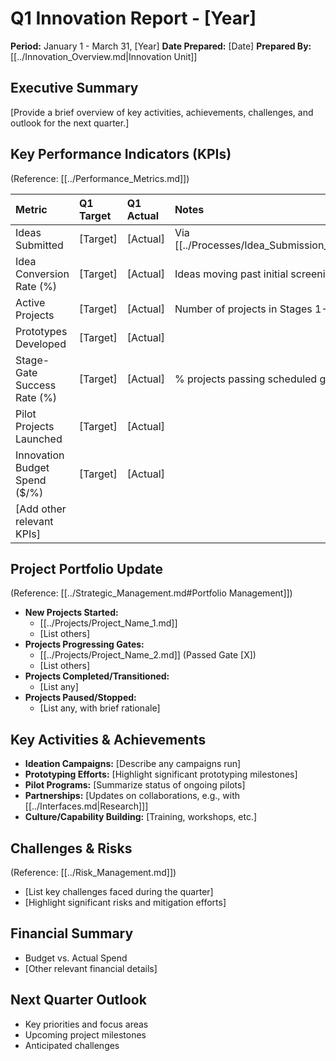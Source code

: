 # Q1 Innovation Report - [Year]

**Period:** January 1 - March 31, [Year]
**Date Prepared:** [Date]
**Prepared By:** [[../Innovation_Overview.md|Innovation Unit]]

## Executive Summary

[Provide a brief overview of key activities, achievements, challenges, and outlook for the next quarter.]

## Key Performance Indicators (KPIs)

(Reference: [[../Performance_Metrics.md]])

| Metric                         | Q1 Target | Q1 Actual | Notes                                      |
| :----------------------------- | :-------- | :-------- | :----------------------------------------- |
| Ideas Submitted                | [Target]  | [Actual]  | Via [[../Processes/Idea_Submission_Process.md]] |
| Idea Conversion Rate (%)       | [Target]  | [Actual]  | Ideas moving past initial screening        |
| Active Projects                | [Target]  | [Actual]  | Number of projects in Stages 1-4           |
| Prototypes Developed           | [Target]  | [Actual]  |                                            |
| Stage-Gate Success Rate (%)    | [Target]  | [Actual]  | % projects passing scheduled gates         |
| Pilot Projects Launched        | [Target]  | [Actual]  |                                            |
| Innovation Budget Spend ($/%)  | [Target]  | [Actual]  |                                            |
| [Add other relevant KPIs]      |           |           |                                            |

## Project Portfolio Update

(Reference: [[../Strategic_Management.md#Portfolio Management]])

*   **New Projects Started:**
    *   [[../Projects/Project_Name_1.md]]
    *   [List others]
*   **Projects Progressing Gates:**
    *   [[../Projects/Project_Name_2.md]] (Passed Gate [X])
    *   [List others]
*   **Projects Completed/Transitioned:**
    *   [List any]
*   **Projects Paused/Stopped:**
    *   [List any, with brief rationale]

## Key Activities & Achievements

*   **Ideation Campaigns:** [Describe any campaigns run]
*   **Prototyping Efforts:** [Highlight significant prototyping milestones]
*   **Pilot Programs:** [Summarize status of ongoing pilots]
*   **Partnerships:** [Updates on collaborations, e.g., with [[../Interfaces.md|Research]]]
*   **Culture/Capability Building:** [Training, workshops, etc.]

## Challenges & Risks

(Reference: [[../Risk_Management.md]])

*   [List key challenges faced during the quarter]
*   [Highlight significant risks and mitigation efforts]

## Financial Summary

*   Budget vs. Actual Spend
*   [Other relevant financial details]

## Next Quarter Outlook

*   Key priorities and focus areas
*   Upcoming project milestones
*   Anticipated challenges 